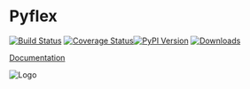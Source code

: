 Pyflex
======

[![Build Status](https://travis-ci.org/krischer/pyflex.svg?branch=master)](https://travis-ci.org/krischer/pyflex) [![Coverage Status](https://img.shields.io/coveralls/krischer/pyflex.svg)](https://coveralls.io/r/krischer/pyflex)[![PyPI Version](https://pypip.in/v/pyflex/badge.svg)](https://pypi.python.org/pypi/pyflex)
[![Downloads](https://pypip.in/d/pyflex/badge.svg)](https://pypi.python.org/pypi/pyflex)

[Documentation](http://krischer.github.io/pyflex/)

![Logo](http://krischer.github.io/pyflex/_static/logo.svg)
